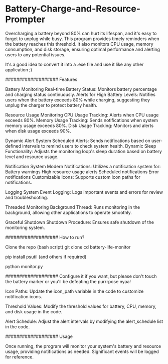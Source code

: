 # Battery-Charge-and-Resource-Prompter
Overcharging a battery beyond 80% can hurt its lifespan, and it's easy to forget to unplug while busy. This program provides timely reminders when the battery reaches this threshold. It also monitors CPU usage, memory consumption, and disk storage, ensuring optimal performance and alerting users to any potential issues.

It's a good idea to convert it into a .exe file and use it like any other application ;)

################### Features

Battery Monitoring Real-time Battery Status: Monitors battery percentage and charging status continuously. Alerts for High Battery Levels: Notifies users when the battery exceeds 80% while charging, suggesting they unplug the charger to protect battery health.

Resource Usage Monitoring CPU Usage Tracking: Alerts when CPU usage exceeds 80%. Memory Usage Tracking: Sends notifications when system memory usage exceeds 80%. Disk Usage Tracking: Monitors and alerts when disk usage exceeds 90%.

Dynamic Alert System Scheduled Alerts: Sends notifications based on user-defined intervals to remind users to check system health. Dynamic Sleep Functionality: Adjusts the monitoring loop's sleep duration based on battery level and resource usage.

Notification System Modern Notifications: Utilizes a notification system for: Battery warnings High resource usage alerts Scheduled notifications Error notifications Customizable Icons: Supports custom icon paths for notifications.

Logging System Event Logging: Logs important events and errors for review and troubleshooting.

Threaded Monitoring Background Thread: Runs monitoring in the background, allowing other applications to operate smoothly.

Graceful Shutdown Shutdown Procedure: Ensures safe shutdown of the monitoring system.

################### How to run?

Clone the repo (bash script) git clone cd battery-life-monitor

pip install psutil (and others if required)

python monitor.py

################### Configure it if you want, but please don't touch the battery marker or you'll be defeating the purrrpose nyaa!

Icon Paths: Update the icon_path variable in the code to customize notification icons. 

Threshold Values: Modify the threshold values for battery, CPU, memory, and disk usage in the code. 

Alert Schedule: Adjust the alert intervals by modifying the alert_schedule list in the code.

################### Usage

Once running, the program will monitor your system's battery and resource usage, providing notifications as needed. Significant events will be logged for reference.
